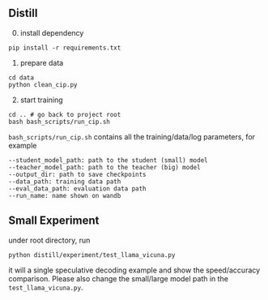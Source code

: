 ## Distill
0. install dependency
```
pip install -r requirements.txt
```
1. prepare data
```
cd data
python clean_cip.py
```
2. start training
```
cd .. # go back to project root
bash bash_scripts/run_cip.sh
```

`bash_scripts/run_cip.sh` contains all the training/data/log parameters, for example
```
--student_model_path: path to the student (small) model
--teacher_model_path: path to the teacher (big) model
--output_dir: path to save checkpoints
--data_path: training data path
--eval_data_path: evaluation data path
--run_name: name shown on wandb
```

## Small Experiment
under root directory, run
```
python distill/experiment/test_llama_vicuna.py
```
it will a single speculative decoding example and show the speed/accuracy comparison. Please also change the small/large model path in the `test_llama_vicuna.py`.

